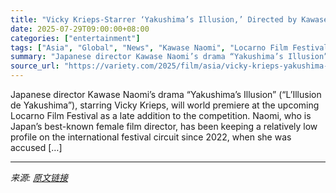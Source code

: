 ```yaml
---
title: "Vicky Krieps-Starrer ‘Yakushima’s Illusion,’ Directed by Kawase Naomi, Set for Locarno World Premiere"
date: 2025-07-29T09:00:00+08:00
categories: ["entertainment"]
tags: ["Asia", "Global", "News", "Kawase Naomi", "Locarno Film Festival", "Vicky Krieps"]
summary: "Japanese director Kawase Naomi’s drama “Yakushima’s Illusion” (“L’Illusion de Yakushima”), starring Vicky Krieps, will world premiere at the upcoming Locarno Film Festival as a late addition to the co"
source_url: "https://variety.com/2025/film/asia/vicky-krieps-yakushima-illusion-locarno-premiere-1236472875/"
---
```


Japanese director Kawase Naomi’s drama “Yakushima’s Illusion” (“L’Illusion de Yakushima”), starring Vicky Krieps, will world premiere at the upcoming Locarno Film Festival as a late addition to the competition. Naomi, who is Japan&#8217;s best-known female film director, has been keeping a relatively low profile on the international festival circuit since 2022, when she was accused [&#8230;]

---

*来源: [原文链接](https://variety.com/2025/film/asia/vicky-krieps-yakushima-illusion-locarno-premiere-1236472875/)*
